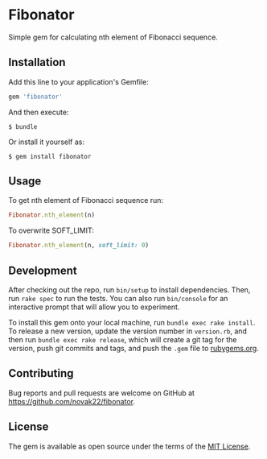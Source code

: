 # Fibonator

Simple gem for calculating nth element of Fibonacci sequence.


## Installation

Add this line to your application's Gemfile:

```ruby
gem 'fibonator'
```

And then execute:

    $ bundle

Or install it yourself as:

    $ gem install fibonator

## Usage

To get nth element of Fibonacci sequence run:
    
```ruby
Fibonator.nth_element(n)
````

To overwrite SOFT_LIMIT:

```ruby
Fibonator.nth_element(n, soft_limit: 0)
```

## Development

After checking out the repo, run `bin/setup` to install dependencies. Then, run `rake spec` to run the tests. You can also run `bin/console` for an interactive prompt that will allow you to experiment.

To install this gem onto your local machine, run `bundle exec rake install`. To release a new version, update the version number in `version.rb`, and then run `bundle exec rake release`, which will create a git tag for the version, push git commits and tags, and push the `.gem` file to [rubygems.org](https://rubygems.org).

## Contributing

Bug reports and pull requests are welcome on GitHub at https://github.com/novak22/fibonator.

## License

The gem is available as open source under the terms of the [MIT License](https://opensource.org/licenses/MIT).
